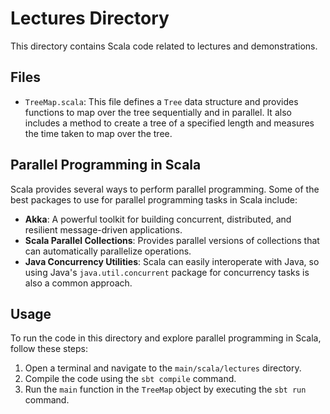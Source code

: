 # Lectures Directory

This directory contains Scala code related to lectures and demonstrations.

## Files

- `TreeMap.scala`: This file defines a `Tree` data structure and provides functions to map over the tree sequentially and in parallel. It also includes a method to create a tree of a specified length and measures the time taken to map over the tree.

## Parallel Programming in Scala

Scala provides several ways to perform parallel programming. Some of the best packages to use for parallel programming tasks in Scala include:

- **Akka**: A powerful toolkit for building concurrent, distributed, and resilient message-driven applications.
- **Scala Parallel Collections**: Provides parallel versions of collections that can automatically parallelize operations.
- **Java Concurrency Utilities**: Scala can easily interoperate with Java, so using Java's `java.util.concurrent` package for concurrency tasks is also a common approach.

## Usage

To run the code in this directory and explore parallel programming in Scala, follow these steps:

1. Open a terminal and navigate to the `main/scala/lectures` directory.
2. Compile the code using the `sbt compile` command.
3. Run the `main` function in the `TreeMap` object by executing the `sbt run` command.
